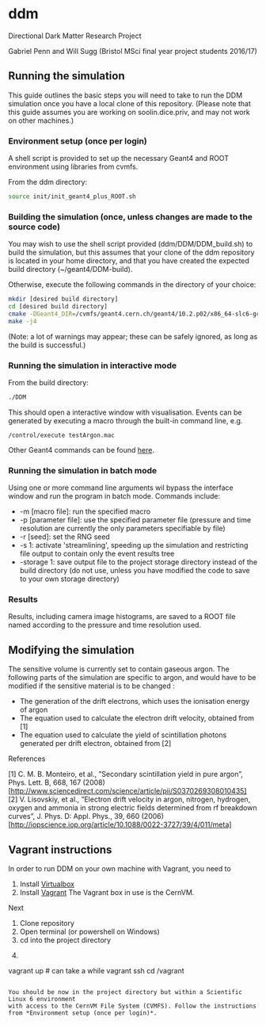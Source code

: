 # ddm
Directional Dark Matter Research Project

Gabriel Penn and Will Sugg (Bristol MSci final year project students 2016/17)

## Running the simulation
This guide outlines the basic steps you will need to take to run the DDM simulation once you have a local clone of this repository. (Please note that this guide assumes you are working on soolin.dice.priv, and may not work on other machines.)

### Environment setup (once per login)

A shell script is provided to set up the necessary Geant4 and ROOT environment using libraries from cvmfs.

From the ddm directory:
```bash
source init/init_geant4_plus_ROOT.sh
```

### Building the simulation (once, unless changes are made to the source code)

You may wish to use the shell script provided (ddm/DDM/DDM_build.sh) to build the simulation, but this assumes that your clone of the ddm repository is located in your home directory, and that you have created the expected build directory (~/geant4/DDM-build).

Otherwise, execute the following commands in the directory of your choice:

```bash
mkdir [desired build directory]
cd [desired build directory]
cmake -DGeant4_DIR=/cvmfs/geant4.cern.ch/geant4/10.2.p02/x86_64-slc6-gcc49-opt/lib64/ [path to ddm]/DDM
make -j4
```

(Note: a lot of warnings may appear; these can be safely ignored, as long as the build is successful.)

### Running the simulation in interactive mode

From the build directory:

```bash
./DDM
```

This should open a interactive window with visualisation. Events can be generated by executing a macro through the built-in command line, e.g.

```
/control/execute testArgon.mac
```

Other Geant4 commands can be found [here](http://geant4.cern.ch/G4UsersDocuments/UsersGuides/ForApplicationDeveloper/html/Control/commands.html).

### Running the simulation in batch mode

Using one or more command line arguments wil bypass the interface window and run the program in batch mode. Commands include:
 - -m [macro file]: run the specified macro
 - -p [parameter file]: use the specified parameter file (pressure and time resolution are currently the only parameters specifiable by file)
 - -r [seed]: set the RNG seed
 - -s 1: activate 'streamlining', speeding up the simulation and restricting file output to contain only the event results tree
 - -storage 1: save output file to the project storage directory instead of the build directory (do not use, unless you have modified the code to save to your own storage directory)

### Results

Results, including camera image histograms, are saved to a ROOT file named according to the pressure and time resolution used.


## Modifying the simulation

The sensitive volume is currently set to contain gaseous argon. The following parts of the simulation are specific to argon, and would have to be modified if the sensitive material is to be changed :

  - The generation of the drift electrons, which uses the ionisation energy of argon
  - The equation used to calculate the electron drift velocity, obtained from [1]
  - The equation used to calculate the yield of scintillation photons generated per drift electron, obtained from [2]

References

[1] C. M. B. Monteiro, et al., ”Secondary scintillation yield in pure argon”, Phys. Lett. B, 668, 167 (2008)  
		[http://www.sciencedirect.com/science/article/pii/S0370269308010435]  
[2] V. Lisovskiy, et al., ”Electron drift velocity in argon, nitrogen, hydrogen, oxygen and ammonia in strong electric fields determined from rf breakdown curves”, J. Phys. D: Appl. Phys., 39, 660 (2006)
		[http://iopscience.iop.org/article/10.1088/0022-3727/39/4/011/meta]

## Vagrant instructions
In order to run DDM on your own machine with Vagrant, you need to
1. Install [Virtualbox](https://www.virtualbox.org/wiki/Downloads)
2. Install [Vagrant](https://www.vagrantup.com/downloads.html)
The Vagrant box in use is the CernVM.

Next
1. Clone repository
2. Open terminal (or powershell on Windows)
3. cd into the project directory
4. ```bash
vagrant up # can take a while
vagrant ssh
cd /vagrant
```

You should be now in the project directory but within a Scientific Linux 6 environment
with access to the CernVM File System (CVMFS). Follow the instructions from *Environment setup (once per login)*.
